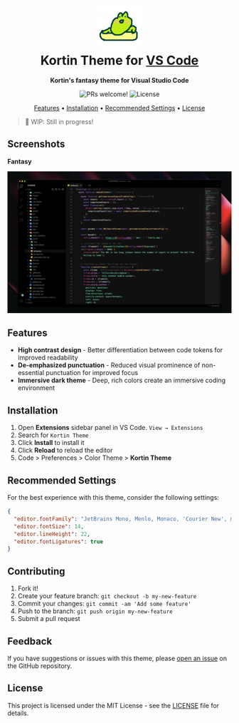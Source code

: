 <h1 align="center">
  <br>
  <img src="./logo.png" alt="Aura Dracula Spirit Logo" width="100">
  <br>
  Kortin Theme for <a href="https://code.visualstudio.com/">VS Code</a>
  <br>
</h1>

<p align="center">
  <strong>Kortin's fantasy theme for Visual Studio Code</strong>
</p>

<p align="center">
  <img src="https://img.shields.io/badge/PRs-welcome-%23DA70D6.svg" alt="PRs welcome!" />
  <img alt="License" src="https://img.shields.io/badge/license-MIT-%23DA70D6">
</p>

<p align="center">
  <a href="#features">Features</a> •
  <a href="#installation">Installation</a> •
  <a href="#recommended-settings">Recommended Settings</a> •
  <a href="#license">License</a>
</p>


> 🚧 WIP: Still in progress!

## Screenshots
**Fantasy**

<p align="center">
  <img alt="Fantasy screenshot" src="./screenshots/fantasy.png" />
</p>

## Features

- **High contrast design** - Better differentiation between code tokens for improved readability
- **De-emphasized punctuation** - Reduced visual prominence of non-essential punctuation for improved focus
- **Immersive dark theme** - Deep, rich colors create an immersive coding environment

## Installation

1. Open **Extensions** sidebar panel in VS Code. `View → Extensions`
2. Search for `Kortin Theme`
3. Click **Install** to install it
4. Click **Reload** to reload the editor
5. Code > Preferences > Color Theme > **Kortin Theme**

## Recommended Settings

For the best experience with this theme, consider the following settings:

```json
{
  "editor.fontFamily": "JetBrains Mono, Menlo, Monaco, 'Courier New', monospace",
  "editor.fontSize": 14,
  "editor.lineHeight": 22,
  "editor.fontLigatures": true
}
```

## Contributing

1. Fork it!
2. Create your feature branch: `git checkout -b my-new-feature`
3. Commit your changes: `git commit -am 'Add some feature'`
4. Push to the branch: `git push origin my-new-feature`
5. Submit a pull request

## Feedback

If you have suggestions or issues with this theme, please [open an issue](https://github.com/kortin1999/vscode-kortin-theme/issues) on the GitHub repository.

## License

This project is licensed under the MIT License - see the [LICENSE](LICENSE) file for details.
